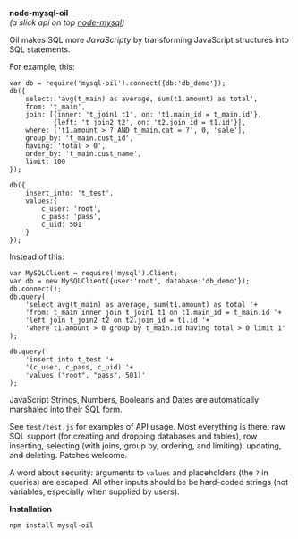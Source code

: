 **node-mysql-oil**  
*(a slick api on top [node-mysql](https://github.com/felixge/node-mysql))*

Oil makes SQL more *JavaScripty* by transforming JavaScript structures into SQL statements.

For example, this:

	var db = require('mysql-oil').connect({db:'db_demo'});
	db({
		select: 'avg(t_main) as average, sum(t1.amount) as total',
		from: 't_main',
		join: [{inner: 't_join1 t1', on: 't1.main_id = t_main.id'},
		       {left: 't_join2 t2', on: 't2.join_id = t1.id'}],
		where: ['t1.amount > ? AND t_main.cat = ?', 0, 'sale'],
		group_by: 't_main.cust_id',
		having: 'total > 0',
		order_by: 't_main.cust_name',
		limit: 100
	});

	db({
		insert_into: 't_test',
		values:{
			c_user: 'root',
			c_pass: 'pass',
			c_uid: 501
		}
	});

Instead of this:

	var MySQLClient = require('mysql').Client;
	var db = new MySQLClient({user:'root', database:'db_demo'});
	db.connect();
	db.query(
		'select avg(t_main) as average, sum(t1.amount) as total '+
		'from: t_main inner join t_join1 t1 on t1.main_id = t_main.id '+
		'left join t_join2 t2 on t2.join_id = t1.id '+
		'where t1.amount > 0 group by t_main.id having total > 0 limit 1'
	);

	db.query(
		'insert into t_test '+
		'(c_user, c_pass, c_uid) '+
		'values ("root", "pass", 501)'
	);

JavaScript Strings, Numbers, Booleans and Dates are automatically marshaled into their SQL form.

See `test/test.js` for examples of API usage. Most everything is there: raw SQL support (for creating and dropping databases and tables), row inserting, selecting (with joins, group by, ordering, and limiting), updating, and deleting. Patches welcome.

A word about security: arguments to `values` and placeholders (the `?` in queries) are escaped. All other inputs should be be hard-coded strings (not variables, especially when supplied by users).

**Installation**

`npm install mysql-oil`
